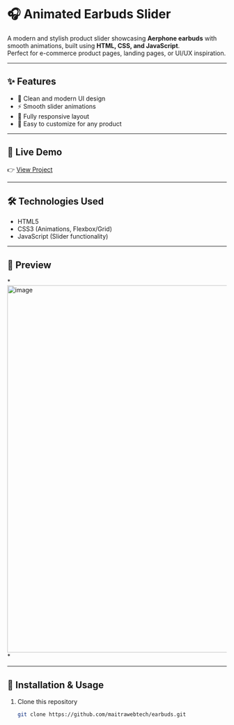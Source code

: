 # 🎧 Animated Earbuds Slider

A modern and stylish product slider showcasing **Aerphone earbuds** with smooth animations, built using **HTML, CSS, and JavaScript**.  
Perfect for e-commerce product pages, landing pages, or UI/UX inspiration.

---

## ✨ Features
- 🎨 Clean and modern UI design  
- ⚡ Smooth slider animations  
- 📱 Fully responsive layout  
- 🔗 Easy to customize for any product  

---

## 🚀 Live Demo
👉 [View Project](https://maitrawebtech.github.io/earbuds/)  

---

## 🛠️ Technologies Used
- HTML5  
- CSS3 (Animations, Flexbox/Grid)  
- JavaScript (Slider functionality)  

---

## 📸 Preview
*<img width="1786" height="842" alt="image" src="https://github.com/user-attachments/assets/76e317a1-eaef-452f-b18c-761e6a666103" />
*

---

## 📂 Installation & Usage
1. Clone this repository  
   ```bash
   git clone https://github.com/maitrawebtech/earbuds.git

